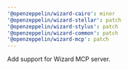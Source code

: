 ```yaml
---
'@openzeppelin/wizard-cairo': minor
'@openzeppelin/wizard-stellar': patch
'@openzeppelin/wizard-stylus': patch
'@openzeppelin/wizard-common': patch
'@openzeppelin/wizard-mcp': patch
---
```


Add support for Wizard MCP server.
